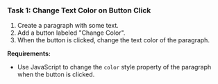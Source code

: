 ### **Task 1: Change Text Color on Button Click**
1. Create a paragraph with some text.
2. Add a button labeled "Change Color".
3. When the button is clicked, change the text color of the paragraph.

**Requirements:**
- Use JavaScript to change the `color` style property of the paragraph when the button is clicked.


